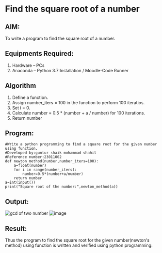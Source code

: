 # Find the square root of a number

## AIM:
To write a program to find the square root of a number.

## Equipments Required:
1. Hardware – PCs
2. Anaconda – Python 3.7 Installation / Moodle-Code Runner

## Algorithm
1. Define a function.
2. Assign number_iters = 100 in the function to perform 100 iteratios.
3. Set i = 0.
4. Calculate  number = 0.5 * (number + a / number) for 100 iterations.
5. Return number

## Program:
```
#Write a python programming to find a square root for the given number using function.
#Developed by:guntur shaik mohammad shahil
#Reference number:23011002
def newton_method(number,number_iters=100):
    a=float(number)
    for i in range(number_iters):
        number=0.5*(number+a/number)
    return number
a=int(input())
print("Square root of the number:",newton_method(a))
```

## Output:
![gcd of two number](gcd.png)
![image](https://github.com/mohammadshahil09/Square-root-of-a-number/assets/145742840/35d07058-c02c-4ebe-b6eb-f746687349b3)



## Result:
Thus the program to find the square root for the given number(newton's method) using function is written and verified using python programming.
